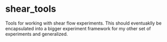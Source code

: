 # shear_tools
Tools for working with shear flow experiments. This should eventuaklly be encapsulated into a bigger experiment framework for my other set of experiments
and generalized.
